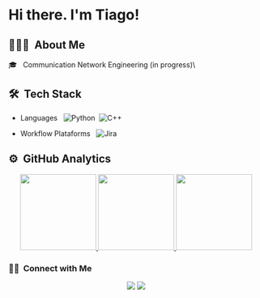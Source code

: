 # Hi there. I'm Tiago!

## 👩🏻‍💻 &nbsp;About Me

🎓 &nbsp; Communication Network Engineering (in progress)\


## 🛠 &nbsp;Tech Stack
- Languages &nbsp;
![Python](https://img.shields.io/badge/-Python-05122A?style=flat&logo=python)&nbsp;
![C++](https://img.shields.io/badge/c++-05122A?style=flat&logo=c%2B%2B&logoColor=white)&nbsp;


- Workflow Plataforms &nbsp;
  ![Jira](https://img.shields.io/badge/Jira-05122A?style=flat&logo=Jira)

## ⚙️ &nbsp;GitHub Analytics

<a href="https://github.com/Tiagoclobo">
    <div align="center">
        <img height="150em" src="https://github-readme-stats-eight-theta.vercel.app/api?username=Tiagoclobo&show_icons=true&theme=algolia&include_all_commits=true&count_private=true"/>
        <img height="150em" src ="https://github-readme-streak-stats.herokuapp.com?user=Tiagoclobo&theme=algolia">
        <img height="150em" src="https://github-readme-stats-eight-theta.vercel.app/api/top-langs/?username=Tiagoclobo&layout=compact&langs_count=8&theme=algolia"/>
    </div>
</a>

### 🤝🏻 &nbsp;Connect with Me

<p align="center">
<a href="mailto:tiagoclobo@gmail.com"><img src="https://img.shields.io/badge/-tiagoclobo@gmail.com-D14836?style=flat&logo=Gmail&logoColor=white"/></a>
<a href="https://www.instagram.com/@tiago_camposl/"><img src="https://img.shields.io/badge/-@tiago_camposl-E4405F?style=flat&logo=Instagram&logoColor=white"/></a>
</p>
